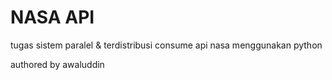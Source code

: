 # NASA API

tugas sistem paralel & terdistribusi
consume api nasa menggunakan python

authored by awaluddin
